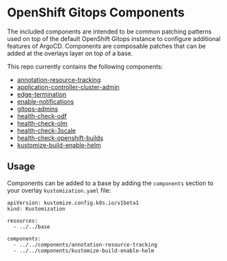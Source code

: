 # OpenShift Gitops Components

The included components are intended to be common patching patterns used on top of the default OpenShift Gitops instance to configure additional features of ArgoCD.  Components are composable patches that can be added at the overlays layer on top of a base.

This repo currently contains the following components:

* [annotation-resource-tracking](annotation-resource-tracking)
* [application-controller-cluster-admin](application-controller-cluster-admin)
* [edge-termination](edge-termination)
* [enable-notifications](enable-notifications)
* [gitops-admins](gitops-admins)
* [health-check-odf](health-check-odf)
* [health-check-olm](health-check-olm)
* [health-check-3scale](health-check-3scale)
* [health-check-openshift-builds](health-check-openshift-builds)
* [kustomize-build-enable-helm](kustomize-build-enable-helm)

## Usage

Components can be added to a base by adding the `components` section to your overlay `kustomization.yaml` file:

```
apiVersion: kustomize.config.k8s.io/v1beta1
kind: Kustomization

resources:
  - ../../base

components:
  - ../../components/annotation-resource-tracking
  - ../../components/kustomize-build-enable-helm
```
